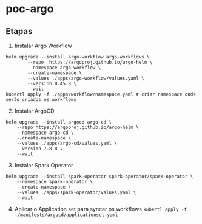# poc-argo


## Etapas

1. Instalar Argo Workflow
```
helm upgrade --install argo-workflow argo-workflows \
		--repo 	https://argoproj.github.io/argo-helm \
		--namespace argo-workflow \
		--create-namespace \
		--values ./apps/argo-workflow/values.yaml \
		--version 0.45.8 \
		--wait
kubectl apply -f ./apps/workflow/namespace.yaml # criar namespace onde serão criados os workflows
```
2. Instalar ArgoCD

```
helm upgrade --install argocd argo-cd \
    --repo https://argoproj.github.io/argo-helm \
    --namespace argo-cd \
    --create-namespace \
    --values ./apps/argo-cd/values.yaml \
    --version 7.8.8 \
    --wait
```

3. Instalar Spark Operator
```
helm upgrade --install spark-operator spark-operator/spark-operator \
    --namespace spark-operator \
    --create-namespace \
    --values ./apps/spark-operator/values.yaml \
    --wait
```

4. Aplicar o Application set para syncar os workflows
`kubectl apply -f ./manifests/argocd/applicationset.yaml`